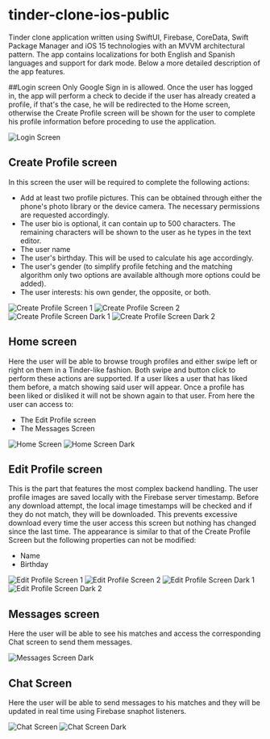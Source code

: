 # tinder-clone-ios-public
Tinder clone application written using SwiftUI, Firebase, CoreData, Swift Package Manager and iOS 15 technologies with an MVVM architectural pattern. The app contains localizations for both English and Spanish languages and support for dark mode. Below a more detailed description of the app features.

##Login screen
Only Google Sign in is allowed. Once the user has logged in, the app will perform a check to decide if the user has already created a profile, if that's the case, he will be redirected to the Home screen, otherwise the Create Profile screen will be shown for the user to complete his profile information before proceding to use the application.

![Login Screen](https://github.com/alejandro-piguave/tinder-clone-ios-public/blob/main/screenshots/login_screen.jpeg)

## Create Profile screen
In this screen the user will be required to complete the following actions:
* Add at least two profile pictures. This can be obtained through either the phone's photo library or the device camera. The necessary permissions are requested accordingly.
* The user bio is optional, it can contain up to 500 characters. The remaining characters will be shown to the user as he types in the text editor.
* The user name
* The user's birthday. This will be used to calculate his age accordingly.
* The user's gender (to simplify profile fetching and the matching algorithm only two options are available although more options could be added).
* The user interests: his own gender, the opposite, or both.

![Create Profile Screen 1](https://github.com/alejandro-piguave/tinder-clone-ios-public/blob/main/screenshots/create_profile_screen_1.PNG)
![Create Profile Screen 2](https://github.com/alejandro-piguave/tinder-clone-ios-public/blob/main/screenshots/create_profile_screen_2.PNG)
![Create Profile Screen Dark 1](https://github.com/alejandro-piguave/tinder-clone-ios-public/blob/main/screenshots/create_profile_screen_dark_1.PNG)
![Create Profile Screen Dark 2](https://github.com/alejandro-piguave/tinder-clone-ios-public/blob/main/screenshots/create_profile_screen_dark_2.PNG)

## Home screen
Here the user will be able to browse trough profiles and either swipe left or right on them in a Tinder-like fashion. Both swipe and button click to perform these actions are supported. If a user likes a user that has liked them before, a match showing said user will appear. Once a profile has been liked or disliked it will not be shown again to that user. From here the user can access to:
* The Edit Profile screen
* The Messages Screen

![Home Screen](https://github.com/alejandro-piguave/tinder-clone-ios-public/blob/main/screenshots/home_screen.PNG)
![Home Screen Dark](https://github.com/alejandro-piguave/tinder-clone-ios-public/blob/main/screenshots/home_screen_dark.PNG)

## Edit Profile screen
This is the part that features the most complex backend handling. The user profile images are saved locally with the Firebase server timestamp. Before any download attempt, the local image timestamps will be checked and if they do not match, they will be downloaded. This prevents excessive download every time the user access this screen but nothing has changed since the last time. The appearance is similar to that of the Create Profile Screen but the following properties can not be modified: 
* Name
* Birthday

![Edit Profile Screen 1](https://github.com/alejandro-piguave/tinder-clone-ios-public/blob/main/screenshots/edit_profile_screen_1.PNG)
![Edit Profile Screen 2](https://github.com/alejandro-piguave/tinder-clone-ios-public/blob/main/screenshots/edit_profile_screen_2.PNG)
![Edit Profile Screen Dark 1](https://github.com/alejandro-piguave/tinder-clone-ios-public/blob/main/screenshots/edit_profile_screen_dark_1.PNG)
![Edit Profile Screen Dark 2](https://github.com/alejandro-piguave/tinder-clone-ios-public/blob/main/screenshots/edit_profile_screen_dark_2.PNG)

## Messages screen
Here the user will be able to see his matches and access the corresponding Chat screen to send them messages.

![Messages Screen Dark](https://github.com/alejandro-piguave/tinder-clone-ios-public/blob/main/screenshots/messages_screen_dark.PNG)

## Chat Screen
Here the user will be able to send messages to his matches and they will be updated in real time using Firebase snaphot listeners.

![Chat Screen](https://github.com/alejandro-piguave/tinder-clone-ios-public/blob/main/screenshots/chat_screen.PNG)
![Chat Screen Dark](https://github.com/alejandro-piguave/tinder-clone-ios-public/blob/main/screenshots/chat_screen_dark.PNG)

